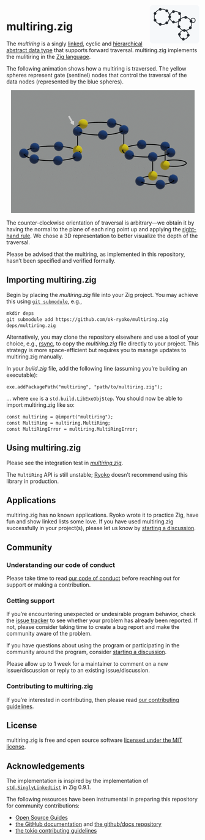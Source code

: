 <picture>
  <source
    media="(prefers-color-scheme: dark)"
    srcset="./docs/img/multiring-github-dark.png"
  >
  <source
    media="(prefers-color-scheme: light)"
    srcset="./docs/img/multiring-github-light.png"
  >
  <img
    src="./docs/img/multiring-github-light.png"
    title="multiring"
    alt="A multiring comprising 18 data nodes arranged in 5 rings at 3 levels"
    align="right"
    height="100"
  >
</picture>


# multiring.zig

The *multiring* is a singly [linked][linked list], cyclic and [hierarchical][tree] [abstract data type] that supports forward traversal. multiring.zig implements the mulitiring in the [Zig language][Zig].

The following animation shows how a multiring is traversed. The yellow spheres represent gate (sentinel) nodes that control the traversal of the data nodes (represented by the blue spheres).

<p align ="center">
  <img
    src="./docs/img/multiring-traversal.gif"
    title="multiring traversal loop"
    alt="A loop of the counter-clockwise traversal of a multiring comprising 18 data nodes arranged in 5 rings at 3 levels"
  >
</p>

The counter-clockwise orientation of traversal is arbitrary—we obtain it by having the normal to the plane of each ring point up and applying the [right-hand rule]. We chose a 3D representation to better visualize the depth of the traversal.

Please be advised that the multiring, as implemented in this repository, hasn’t been specified and verified formally.

## Importing multiring.zig

Begin by placing the *multiring.zig* file into your Zig project. You may achieve this using [`git submodule`][submodules], e.g.,

```console
mkdir deps
git submodule add https://github.com/ok-ryoko/multiring.zig deps/multiring.zig
```

Alternatively, you may clone the repository elsewhere and use a tool of your choice, e.g., [rsync], to copy the *multiring.zig* file directly to your project. This strategy is more space-efficient but requires you to manage updates to multiring.zig manually.

In your *build.zig* file, add the following line (assuming you’re building an executable):

```zig
exe.addPackagePath("multiring", "path/to/multiring.zig");
```

… where `exe` is a `std.build.LibExeObjStep`. You should now be able to import multiring.zig like so:

```zig
const multiring = @import("multiring");
const MultiRing = multiring.MultiRing;
const MultiRingError = multiring.MultiRingError;
```

## Using multiring.zig

Please see the integration test in [*multiring.zig*][source].

The `MultiRing` API is still unstable; [Ryoko] doesn’t recommend using this library in production.

## Applications

multiring.zig has no known applications. Ryoko wrote it to practice Zig, have fun and show linked lists some love. If you have used multiring.zig successfully in your project(s), please let us know by [starting a discussion][discussions].

## Community

### Understanding our code of conduct

Please take time to read [our code of conduct][code of conduct] before reaching out for support or making a contribution.

### Getting support

If you’re encountering unexpected or undesirable program behavior, check the [issue tracker] to see whether your problem has already been reported. If not, please consider taking time to create a bug report and make the community aware of the problem.

If you have questions about using the program or participating in the community around the program, consider [starting a discussion][discussions].

Please allow up to 1 week for a maintainer to comment on a new issue/discussion or reply to an existing issue/discussion.

### Contributing to multiring.zig

If you’re interested in contributing, then please read [our contributing guidelines][contributing guidelines].

## License

multiring.zig is free and open source software [licensed under the MIT license][license].

## Acknowledgements

The implementation is inspired by the implementation of [`std.SinglyLinkedList`][std.SinglyLinkedList] in Zig 0.9.1.

The following resources have been instrumental in preparing this repository for community contributions:

- [Open Source Guides]
- [the GitHub documentation][GitHub documentation] and [the github/docs repository][github/docs]
- [the tokio contributing guidelines][tokio contributing guidelines]

[abstract data type]: https://en.wikipedia.org/wiki/Abstract_data_type
[code of conduct]: ./CODE_OF_CONDUCT.md
[contributing guidelines]: ./CONTRIBUTING.md
[discussions]: https://github.com/ok-ryoko/multiring.zig/discussions
[GitHub documentation]: https://docs.github.com/en
[github/docs]: https://github.com/github/docs
[issue tracker]: https://github.com/ok-ryoko/multiring.zig/issues
[license]: ./LICENSE.txt
[linked list]: https://en.wikipedia.org/wiki/Linked_list
[Open Source Guides]: https://opensource.guide/
[right-hand rule]: https://en.wikipedia.org/wiki/Right-hand_rule
[rsync]: https://rsync.samba.org/
[Ryoko]: https://github.com/ok-ryoko
[source]: ./src/multiring.zig
[std.SinglyLinkedList]: https://github.com/ziglang/zig/blob/0.9.1/lib/std/linked_list.zig
[submodules]: https://git-scm.com/book/en/v2/Git-Tools-Submodules
[tokio contributing guidelines]: https://github.com/tokio-rs/tokio/blob/d7d5d05333f7970c2d75bfb20371450b5ad838d7/CONTRIBUTING.md
[tree]: https://en.wikipedia.org/wiki/Tree_(data_structure)
[Zig]: https://ziglang.org/

